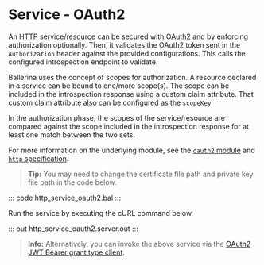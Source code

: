 # Service - OAuth2

An HTTP service/resource can be secured with OAuth2 and by enforcing authorization optionally. Then, it validates the OAuth2 token sent in the `Authorization` header against the provided configurations. This calls the configured introspection endpoint to validate.

Ballerina uses the concept of scopes for authorization. A resource declared in a service can be bound to one/more scope(s). The scope can be included in the introspection response using a custom claim attribute. That custom claim attribute also can be configured as the `scopeKey`.

In the authorization phase, the scopes of the service/resource are compared against the scope included in the introspection response for at least one match between the two sets.

For more information on the underlying module, see the [`oauth2` module](https://lib.ballerina.io/ballerina/oauth2/latest/) 
and [`http` specification](https://ballerina.io/spec/http/#9114-listener---oauth2).

>**Tip:** You may need to change the certificate file path and private key file path in the code below.

::: code http_service_oauth2.bal :::

Run the service by executing the cURL command below.

::: out http_service_oauth2.server.out :::

>**Info:** Alternatively, you can invoke the above service via the [OAuth2 JWT Bearer grant type client](/learn/by-example/http-client-oauth2-jwt-bearer-grant-type).
